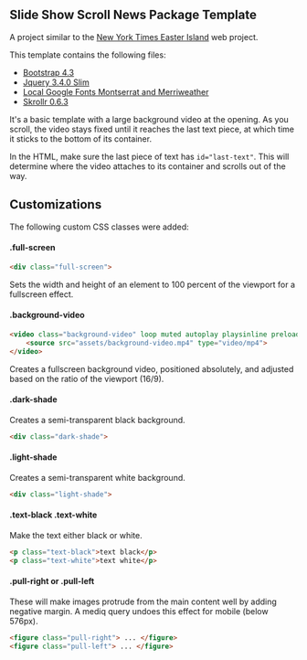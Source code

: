 ## Slide Show Scroll News Package Template

A project similar to the [New York Times Easter Island](https://www.nytimes.com/interactive/2018/03/14/climate/easter-island-erosion.html) web project.

This template contains the following files:

* [Bootstrap 4.3](https://getbootstrap.com/)
* [Jquery 3.4.0 Slim](https://jquery.com/download/)
* [Local Google Fonts Montserrat and Merriweather](https://google-webfonts-helper.herokuapp.com/fonts)
* [Skrollr 0.6.3](https://github.com/Prinzhorn/skrollr)

It's a basic template with a large background video at the opening. As you scroll, the video stays fixed until it reaches the last text piece, at which time it sticks to the bottom of its container. 


<!-- 
## How to use this template in your project

Simplest way is to use npm (if you have it installed). You can [download it here](https://nodejs.org/en/).

1. Create a folder where you want your project to live, and open the folder window in your Finder.
2. Open the Terminal program on your Mac.
3. Type in `cd ` (make sure to add a space after the "cd")
4. Drag the small folder icon at the top of the window over the Terminal window and press return.
5. Type the following:

```bash
npm install jrue/easter-island-template
``` 
-->

In the HTML, make sure the last piece of text has `id="last-text"`. This will determine where the video attaches to its container and scrolls out of the way.

## Customizations

The following custom CSS classes were added:


#### .full-screen

```html
<div class="full-screen">
```

Sets the width and height of an element to 100 percent of the viewport for a fullscreen effect.

#### .background-video

```html
<video class="background-video" loop muted autoplay playsinline preload>
	<source src="assets/background-video.mp4" type="video/mp4">
</video>
```

Creates a fullscreen background video, positioned absolutely, and adjusted based on the ratio of the viewport (16/9). 


#### .dark-shade

Creates a semi-transparent black background.

```html
<div class="dark-shade">
```

#### .light-shade

Creates a semi-transparent white background.

```html
<div class="light-shade">
```

#### .text-black .text-white

Make the text either black or white.

```html
<p class="text-black">text black</p>
<p class="text-white">text white</p>
```

#### .pull-right or .pull-left

These will make images protrude from the main content well by adding negative margin. A mediq query undoes this effect for mobile (below 576px).

```html
<figure class="pull-right"> ... </figure>
<figure class="pull-left"> ... </figure>
```
